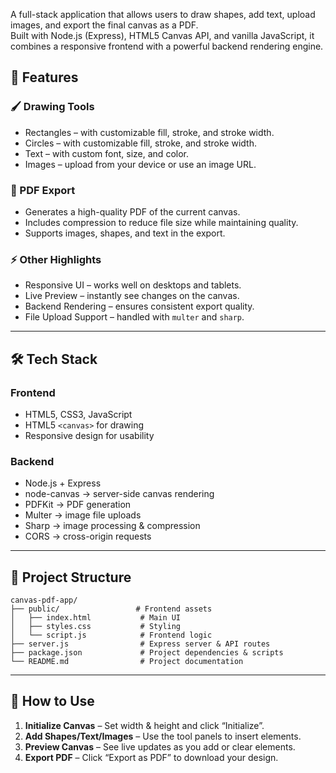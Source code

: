 
A full-stack application that allows users to draw shapes, add text, upload images, and export the final canvas as a PDF.  
Built with Node.js (Express), HTML5 Canvas API, and vanilla JavaScript, it combines a responsive frontend with a powerful backend rendering engine.

## 🚀 Features

### 🖌 Drawing Tools
- Rectangles – with customizable fill, stroke, and stroke width.
- Circles – with customizable fill, stroke, and stroke width.
- Text – with custom font, size, and color.
- Images – upload from your device or use an image URL.

### 📄 PDF Export
- Generates a high-quality PDF of the current canvas.
- Includes compression to reduce file size while maintaining quality.
- Supports images, shapes, and text in the export.

### ⚡ Other Highlights
- Responsive UI – works well on desktops and tablets.
- Live Preview – instantly see changes on the canvas.
- Backend Rendering – ensures consistent export quality.
- File Upload Support – handled with `multer` and `sharp`.

---

## 🛠 Tech Stack

### **Frontend**
- HTML5, CSS3, JavaScript
- HTML5 `<canvas>` for drawing
- Responsive design for usability

### Backend
- Node.js + Express
- node-canvas → server-side canvas rendering
- PDFKit → PDF generation
- Multer → image file uploads
- Sharp → image processing & compression
- CORS → cross-origin requests

---

## 📂 Project Structure

```
canvas-pdf-app/
├── public/                 # Frontend assets
│   ├── index.html           # Main UI
│   ├── styles.css           # Styling
│   └── script.js            # Frontend logic
├── server.js                # Express server & API routes
├── package.json             # Project dependencies & scripts
└── README.md                # Project documentation
```

---

## 🎯 How to Use
1. **Initialize Canvas** – Set width & height and click “Initialize”.
2. **Add Shapes/Text/Images** – Use the tool panels to insert elements.
3. **Preview Canvas** – See live updates as you add or clear elements.
4. **Export PDF** – Click “Export as PDF” to download your design.


